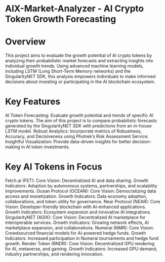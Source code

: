 # AIX-Market-Analyzer - AI Crypto Token Growth Forecasting
# Overview
This project aims to evaluate the growth potential of AI crypto tokens by analyzing their probabilistic market forecasts and extracting insights into individual growth trends. Using advanced machine learning models, including LSTM (Long Short-Term Memory networks) and the SingularityNET SDK, this analysis empowers individuals to make informed decisions about investing or participating in the AI blockchain ecosystem.

# Key Features
AI Token Forecasting: Evaluate growth potential and trends of specific AI crypto tokens.
The aim of this project is to compare probabilistic forecasts generated by the SingularityNET SDK with predictions from an in-house LSTM model.
Robust Analytics: Incorporate metrics of Robustness, Accuracy, and Decisiveness using Photrek’s Risk Assessment Service.
Insightful Visualization: Provide data-driven insights for better decision-making in AI token investments.

# Key AI Tokens in Focus
Fetch.ai (FET):
Core Vision: Decentralized AI and data sharing.
Growth Indicators: Adoption by autonomous systems, partnerships, and scalability improvements.
Ocean Protocol (OCEAN):
Core Vision: Democratizing data access and monetization.
Growth Indicators: Data economy adoption, collaborations, and token utility for governance.
Near Protocol (NEAR):
Core Vision: Developer-friendly blockchain with AI-enhanced applications.
Growth Indicators: Ecosystem expansion and innovative AI integrations.
SingularityNET (AGIX):
Core Vision: Decentralized AI marketplace for interoperable services.
Growth Indicators: Growing network effects, AI marketplace expansion, and collaborations.
Numerai (NMR):
Core Vision: Crowdsourced financial models for AI-powered hedge funds.
Growth Indicators: Increased participation in Numerai tournaments and hedge fund growth.
Render Token (RNDR):
Core Vision: Decentralized GPU rendering for AI, metaverse, and gaming.
Growth Indicators: Increased GPU demand, industry partnerships, and rendering innovation.
